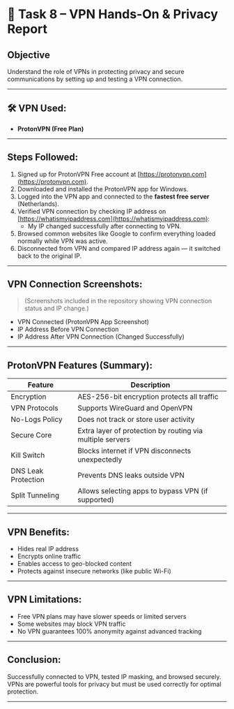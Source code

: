 # 🔐 Task 8 – VPN Hands-On & Privacy Report

##  Objective

Understand the role of VPNs in protecting privacy and secure communications by setting up and testing a VPN connection.

---

## 🛠️ VPN Used:
- **ProtonVPN (Free Plan)**

---

##  Steps Followed:

1. Signed up for ProtonVPN Free account at [https://protonvpn.com](https://protonvpn.com).
2. Downloaded and installed the ProtonVPN app for Windows.
3. Logged into the VPN app and connected to the **fastest free server** (Netherlands).
4. Verified VPN connection by checking IP address on [https://whatismyipaddress.com](https://whatismyipaddress.com):
   - My IP changed successfully after connecting to VPN.
5. Browsed common websites like Google to confirm everything loaded normally while VPN was active.
6. Disconnected from VPN and compared IP address again — it switched back to the original IP.

---

##  VPN Connection Screenshots:
> (Screenshots included in the repository showing VPN connection status and IP change.)

- VPN Connected (ProtonVPN App Screenshot)
- IP Address Before VPN Connection
- IP Address After VPN Connection (Changed Successfully)

---

##  ProtonVPN Features (Summary):

| Feature                  | Description                                                |
|--------------------------|------------------------------------------------------------|
| Encryption               | AES-256-bit encryption protects all traffic                |
| VPN Protocols            | Supports WireGuard and OpenVPN                             |
| No-Logs Policy           | Does not track or store user activity                       |
| Secure Core              | Extra layer of protection by routing via multiple servers   |
| Kill Switch              | Blocks internet if VPN disconnects unexpectedly             |
| DNS Leak Protection      | Prevents DNS leaks outside VPN                             |
| Split Tunneling          | Allows selecting apps to bypass VPN (if supported)          |

---

##  VPN Benefits:
- Hides real IP address
- Encrypts online traffic
- Enables access to geo-blocked content
- Protects against insecure networks (like public Wi-Fi)

---

##  VPN Limitations:
- Free VPN plans may have slower speeds or limited servers
- Some websites may block VPN traffic
- No VPN guarantees 100% anonymity against advanced tracking

---

##  Conclusion:
Successfully connected to VPN, tested IP masking, and browsed securely. VPNs are powerful tools for privacy but must be used correctly for optimal protection.

---

